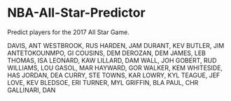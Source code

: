 # NBA-All-Star-Predictor
Predict players for the 2017 All Star Game.

DAVIS, ANT
WESTBROOK, RUS
HARDEN, JAM
DURANT, KEV
BUTLER, JIM
ANTETOKOUNMPO, GI
COUSINS, DEM
DEROZAN, DEM
JAMES, LEB
THOMAS, ISA
LEONARD, KAW
LILLARD, DAM
WALL, JOH
GOBERT, RUD
WILLIAMS, LOU
GASOL, MAR
HAYWARD, GOR
WALKER, KEM
WHITESIDE, HAS
JORDAN, DEA
CURRY, STE
TOWNS, KAR
LOWRY, KYL
TEAGUE, JEF
LOVE, KEV
BLEDSOE, ERI
TURNER, MYL
GRIFFIN, BLA
PAUL, CHR
GALLINARI, DAN
